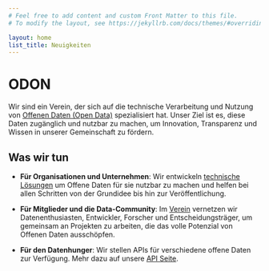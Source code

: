 ```yaml
---
# Feel free to add content and custom Front Matter to this file.
# To modify the layout, see https://jekyllrb.com/docs/themes/#overriding-theme-defaults

layout: home
list_title: Neuigkeiten
---
```


# ODON


Wir sind ein Verein, der sich auf die technische Verarbeitung und Nutzung von [Offenen Daten (Open Data)](/offene-daten) spezialisiert hat. Unser Ziel ist es, diese Daten zugänglich und nutzbar zu machen, um Innovation, Transparenz und Wissen in unserer Gemeinschaft zu fördern. 

## Was wir tun

- <b>Für Organisationen und Unternehmen</b>: Wir entwickeln [technische Lösungen](/technische-loesungen//) um Offene Daten für sie nutzbar zu machen und helfen bei allen Schritten von der Grundidee bis hin zur Veröffentlichung. 

- <b>Für Mitglieder und die Data-Community</b>: Im [Verein](/verein/) vernetzen wir Datenenthusiasten, Entwickler, Forscher und Entscheidungsträger, um gemeinsam an Projekten zu arbeiten, die das volle Potenzial von Offenen Daten ausschöpfen. 

- <b>Für den Datenhunger</b>: Wir stellen APIs für verschiedene offene Daten zur Verfügung. Mehr dazu auf unsere [API Seite](/api/).


